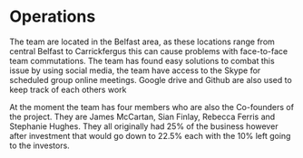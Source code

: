 Operations
=================
The team are located in the Belfast area, as these locations range from central Belfast to Carrickfergus this can cause problems with face-to-face team commutations. The team has found easy solutions to combat this issue by using social media, the team have access to the Skype for scheduled group online meetings. Google drive and Github are also used to keep track of each others work

At the moment the team has four members who are also the Co-founders of the project. They are James McCartan, Sian Finlay, Rebecca Ferris and Stephanie Hughes. They all originally had 25% of the business however after investment that would go down to 22.5% each with  the 10% left going to the investors.
